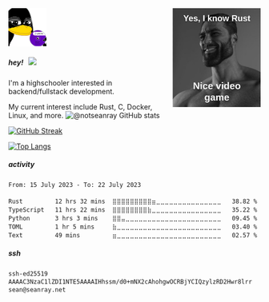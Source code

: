 <img src="./rust-meme.png" width="35%" align="right" left="20px">
<img src="./gentoo.png" width="15%" left="20px">

##### hey! &nbsp; ![](https://visitor-badge.glitch.me/badge?page_id=notseanray.notseanray) 
I'm a highschooler interested in backend/fullstack development. 

My current interest include Rust, C, Docker, Linux, and more.
![@notseanray GitHub stats](https://github-readme-stats.vercel.app/api?username=notseanray&show_icons=true&theme=calm)

[![GitHub Streak](https://streak-stats.demolab.com/?user=notseanray&theme=dark)](https://git.io/streak-stats)

[![Top Langs](https://github-readme-stats.vercel.app/api/top-langs/?username=notseanray&langs_count=8&theme=calm&layout=compact)](https://github.com/anuraghazra/github-readme-stats)

##### activity

<!--START_SECTION:waka-->

```txt
From: 15 July 2023 - To: 22 July 2023

Rust         12 hrs 32 mins  ⣿⣿⣿⣿⣿⣿⣿⣿⣿⣶⣀⣀⣀⣀⣀⣀⣀⣀⣀⣀⣀⣀⣀⣀⣀   38.82 %
TypeScript   11 hrs 22 mins  ⣿⣿⣿⣿⣿⣿⣿⣿⣷⣀⣀⣀⣀⣀⣀⣀⣀⣀⣀⣀⣀⣀⣀⣀⣀   35.22 %
Python       3 hrs 3 mins    ⣿⣿⣤⣀⣀⣀⣀⣀⣀⣀⣀⣀⣀⣀⣀⣀⣀⣀⣀⣀⣀⣀⣀⣀⣀   09.45 %
TOML         1 hr 5 mins     ⣷⣀⣀⣀⣀⣀⣀⣀⣀⣀⣀⣀⣀⣀⣀⣀⣀⣀⣀⣀⣀⣀⣀⣀⣀   03.40 %
Text         49 mins         ⣶⣀⣀⣀⣀⣀⣀⣀⣀⣀⣀⣀⣀⣀⣀⣀⣀⣀⣀⣀⣀⣀⣀⣀⣀   02.57 %
```

<!--END_SECTION:waka-->

##### ssh 

```text
ssh-ed25519 AAAAC3NzaC1lZDI1NTE5AAAAIHhssm/d0+mNX2cAhohgwOCRBjYCIQzylzRD2Hwr8lrr sean@seanray.net
```
